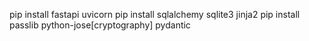 pip install fastapi uvicorn
pip install sqlalchemy sqlite3 jinja2
pip install passlib python-jose[cryptography] pydantic

